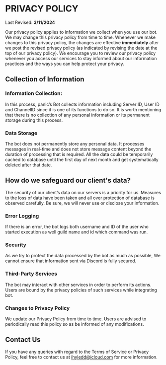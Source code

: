 # PRIVACY POLICY

Last Revised: **3/11/2024**

Our privacy policy applies to information we collect when you use our bot. We may change this privacy policy from time to time. Whenever we make changes to this privacy policy, the changes are effective **immediately** after we post the revised privacy policy (as indicated by revising the date at the top of our privacy policy). We encourage you to review our privacy policy whenever you access our services to stay informed about our information practices and the ways you can help protect your privacy.

## Collection of Information

### Information Collection:

In this process, panic’s Bot collects information including Server ID, User ID and ChannelID since it is one of its functions to do so. It is worth mentioning that there is no collection of any personal information or its permanent storage during this process.

### Data Storage

The bot does not permanently store any personal data. It processes messages in real-time and does not store message content beyond the duration of processing that is required. All the data could be temporarily cached to database until the first day of next month and get systematically deleted after that date.

## How do we safeguard our client's data?

The security of our client’s data on our servers is a priority for us. Measures to the loss of data have been taken and all over protection of database is observed carefully. Be sure, we will never use or disclose your information.

### Error Logging

If there is an error, the bot logs both username and ID of the user who started execution as well guild name and id which command was run.

### Security

As we try to protect the data processed by the bot as much as possible, We cannot ensure that information sent via Discord is fully secured.

### Third-Party Services

The bot may interact with other services in order to perform its actions. Users are bound by the privacy policies of such services while integrating bot.

### Changes to Privacy Policy

We update our Privacy Policy from time to time. Users are advised to periodically read this policy so as be informed of any modifications.

## Contact Us

If you have any queries with regard to the Terms of Service or Privacy Policy, feel free to contact us at ihyledd@icloud.com for more information.
